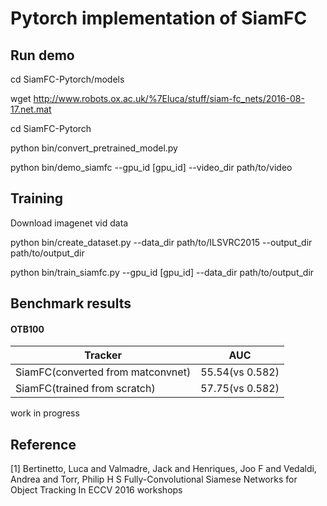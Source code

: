 # Pytorch implementation of SiamFC

## Run demo
cd SiamFC-Pytorch/models

wget http://www.robots.ox.ac.uk/%7Eluca/stuff/siam-fc_nets/2016-08-17.net.mat

cd SiamFC-Pytorch

python bin/convert_pretrained_model.py

python bin/demo_siamfc --gpu_id [gpu_id] --video_dir path/to/video

## Training
Download imagenet vid data

python bin/create_dataset.py --data_dir path/to/ILSVRC2015 --output_dir path/to/output_dir

python bin/train_siamfc.py --gpu_id [gpu_id] --data_dir path/to/output_dir

## Benchmark results
#### OTB100

| Tracker 			    | AUC            |
| --------------------------------- | -------------- |
| SiamFC(converted from matconvnet) | 55.54(vs 0.582)|
| SiamFC(trained from scratch)      | 57.75(vs 0.582)|

work in progress



## Reference
[1] Bertinetto, Luca and Valmadre, Jack and Henriques, Joo F and Vedaldi, Andrea and Torr, Philip H S
		Fully-Convolutional Siamese Networks for Object Tracking
		In ECCV 2016 workshops
